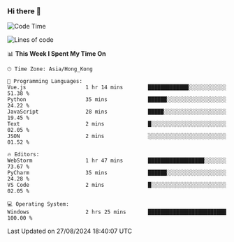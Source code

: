### Hi there 👋

<!--
**RoiexLee/RoiexLee** is a ✨ _special_ ✨ repository because its `README.md` (this file) appears on your GitHub profile.

Here are some ideas to get you started:

- 🔭 I’m currently working on ...
- 🌱 I’m currently learning ...
- 👯 I’m looking to collaborate on ...
- 🤔 I’m looking for help with ...
- 💬 Ask me about ...
- 📫 How to reach me: ...
- 😄 Pronouns: ...
- ⚡ Fun fact: ...
-->

<!--START_SECTION:waka-->
![Code Time](http://img.shields.io/badge/Code%20Time-675%20hrs%202%20mins-blue)

![Lines of code](https://img.shields.io/badge/From%20Hello%20World%20I%27ve%20Written-38.4%20thousand%20lines%20of%20code-blue)

📊 **This Week I Spent My Time On** 

```text
🕑︎ Time Zone: Asia/Hong_Kong

💬 Programming Languages: 
Vue.js                   1 hr 14 mins        █████████████░░░░░░░░░░░░   51.38 % 
Python                   35 mins             ██████░░░░░░░░░░░░░░░░░░░   24.22 % 
JavaScript               28 mins             █████░░░░░░░░░░░░░░░░░░░░   19.45 % 
Text                     2 mins              █░░░░░░░░░░░░░░░░░░░░░░░░   02.05 % 
JSON                     2 mins              ░░░░░░░░░░░░░░░░░░░░░░░░░   01.52 % 

🔥 Editors: 
WebStorm                 1 hr 47 mins        ██████████████████░░░░░░░   73.67 % 
PyCharm                  35 mins             ██████░░░░░░░░░░░░░░░░░░░   24.28 % 
VS Code                  2 mins              █░░░░░░░░░░░░░░░░░░░░░░░░   02.05 % 

💻 Operating System: 
Windows                  2 hrs 25 mins       █████████████████████████   100.00 % 
```


 Last Updated on 27/08/2024 18:40:07 UTC
<!--END_SECTION:waka-->
